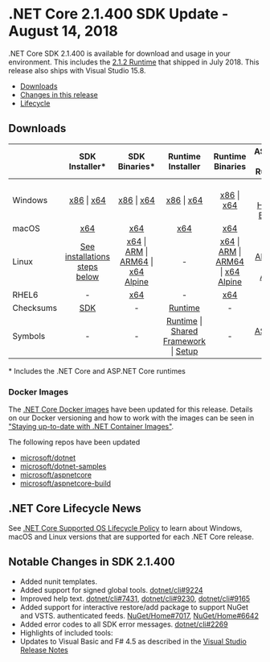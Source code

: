 # .NET Core 2.1.400 SDK Update - August 14, 2018

.NET Core SDK 2.1.400 is available for download and usage in your environment.  This includes the [2.1.2 Runtime](https://github.com/dotnet/core/blob/master/release-notes/2.1/2.1.2.md) that shipped in July 2018. This release also  ships with Visual Studio 15.8.

* [Downloads](#downloads)
* [Changes in this release](#notable-changes-in-sdk-21400)
* [Lifecycle](#net-core-lifecycle-news)

## Downloads

|           | SDK Installer*                                   | SDK Binaries*                            | Runtime Installer                                        | Runtime Binaries                                 | ASP.NET Core Runtime           |
| --------- | :------------------------------------------:     | :----------------------:                 | :---------------------------:                            | :-------------------------:                      | :-----------------:            |
| Windows   | [x86][sdk-win-x86.exe] \| [x64][sdk-win-x64.exe] | [x86][sdk-win-x86] \| [x64][sdk-win-x64] | [x86][runtime-win-x86.exe] \| [x64][runtime-win-x64.exe] | [x86][runtime-win-x86] \| [x64][runtime-win-x64] | [x86][asp-runtime-win-x86.exe] \| [x64][asp-runtime-win-x64.exe] <br> [Hosting Bundle][hosting-win-x64.exe] |
| macOS     | [x64][sdk-mac-x64.pkg]  | [x64][sdk-mac-x64]     | [x64][runtime-mac-x64.pkg] | [x64][runtime-mac-x64] | [x64][asp-runtime-mac-x64]
| Linux     | [See installations steps below][linux-install]   | [x64][sdk-linux-x64] \| [ARM][sdk-linux-arm-x32] \| [ARM64][sdk-linux-arm-x64] \| [x64 Alpine][sdk-linux-musl-x64] | - | [x64][runtime-linux-x64] \| [ARM][runtime-linux-arm-x32] \| [ARM64][runtime-linux-arm-x64] \| [x64 Alpine][runtime-linux-musl-x64] | [x64][asp-runtime-linux-x64]  \| [ARM32][asp-runtime-linux-arm-x86] \| [x64 Alpine][asp-runtime-linux-musl-x64] |
| RHEL6     | -                                                | [x64][sdk-rhel.6-x64]                    | -                                                        | [x64][runtime-rhel.6-x64] | - |
| Checksums | [SDK][checksums-sdk]                             | -                                        | [Runtime][checksums-runtime]                             | - | - |
| Symbols   | -                                                | -                                        | [Runtime][symbols-coreclr] \| [Shared Framework][symbols-corefx] \| [Setup][symbols-core-setup] | - | [ASP.NET Core][symbols-aspnetcore] |

\* Includes the .NET Core and ASP.NET Core runtimes

### Docker Images

The [.NET Core Docker images](https://hub.docker.com/r/microsoft/dotnet/) have been updated for this release. Details on our Docker versioning and how to work with the images can be seen in ["Staying up-to-date with .NET Container Images"](https://blogs.msdn.microsoft.com/dotnet/2018/06/18/staying-up-to-date-with-net-container-images/).

The following repos have been updated

* [microsoft/dotnet](https://hub.docker.com/r/microsoft/dotnet)
* [microsoft/dotnet-samples](https://hub.docker.com/r/microsoft/dotnet-samples)
* [microsoft/aspnetcore](https://hub.docker.com/r/microsoft/aspnetcore)
* [microsoft/aspnetcore-build](https://hub.docker.com/r/microsoft/aspnetcore-build)

## .NET Core Lifecycle News

See [.NET Core Supported OS Lifecycle Policy](https://github.com/dotnet/core/blob/master/os-lifecycle-policy.md) to learn about Windows, macOS and Linux versions that are supported for each .NET Core release.

## Notable Changes in SDK 2.1.400  
  * Added nunit templates.
  * Added support for signed global tools. [dotnet/cli#9224](https://github.com/dotnet/cli/issues/9224)
  * Improved help text. [dotnet/cli#7431](https://github.com/dotnet/cli/issues/7431), [dotnet/cli#9230](https://github.com/dotnet/cli/issues/9230), [dotnet/cli#9165](https://github.com/dotnet/cli/issues/9165)
  * Added support for interactive restore/add package to support NuGet and VSTS.  authenticated feeds. [NuGet/Home#7017](https://github.com/NuGet/Home/issues/7017), [NuGet/Home#6642](https://github.com/NuGet/Home/issues/6642)
  * Added error codes to all SDK error messages. [dotnet/cli#2269](https://github.com/dotnet/sdk/pull/2269)
  * Highlights of included tools:
  * Updates to Visual Basic and F# 4.5 as described in the [Visual Studio Release Notes](https://docs.microsoft.com/en-us/visualstudio/releasenotes/vs2017-relnotes)

[dlc-runtime]: https://download.microsoft.com/download/1/f/7/1f7755c5-934d-4638-b89f-1f4ffa5afe89
[dlc-sdk]: https://download.microsoft.com/download/9/D/2/9D2354BE-778B-42D6-BA4F-3CEF489A4FDE
[blob-runtime]: https://dotnetcli.blob.core.windows.net/dotnet/Runtime/
[blob-sdk]: https://dotnetcli.blob.core.windows.net/dotnet/Sdk/
[release-notes]: https://github.com/dotnet/core/blob/master/release-notes/2.1/2.1.2.md

[runtime-linux-x64]: https://download.microsoft.com/download/1/f/7/1f7755c5-934d-4638-b89f-1f4ffa5afe89/dotnet-runtime-2.1.2-linux-x64.tar.gz
[runtime-linux-arm-x32]: https://download.microsoft.com/download/1/f/7/1f7755c5-934d-4638-b89f-1f4ffa5afe89/dotnet-runtime-2.1.2-linux-arm.tar.gz
[runtime-linux-musl-x64]: https://download.microsoft.com/download/1/f/7/1f7755c5-934d-4638-b89f-1f4ffa5afe89/dotnet-runtime-2.1.2-linux-musl-x64.tar.gz
[runtime-linux-arm-x64]: https://download.microsoft.com/download/1/f/7/1f7755c5-934d-4638-b89f-1f4ffa5afe89/dotnet-runtime-2.1.2-linux-arm64.tar.gz
[runtime-rhel.6-x64]: https://download.microsoft.com/download/1/f/7/1f7755c5-934d-4638-b89f-1f4ffa5afe89/dotnet-runtime-2.1.2-rhel.6-x64.tar.gz
[runtime-mac-x64]: https://download.microsoft.com/download/1/f/7/1f7755c5-934d-4638-b89f-1f4ffa5afe89/dotnet-runtime-2.1.2-osx-x64.tar.gz
[runtime-mac-x64.pkg]: https://download.microsoft.com/download/1/f/7/1f7755c5-934d-4638-b89f-1f4ffa5afe89/dotnet-runtime-2.1.2-osx-x64.pkg
[runtime-win-x86]: https://download.microsoft.com/download/1/f/7/1f7755c5-934d-4638-b89f-1f4ffa5afe89/dotnet-runtime-2.1.2-win-x86.zip
[runtime-win-x64]: https://download.microsoft.com/download/1/f/7/1f7755c5-934d-4638-b89f-1f4ffa5afe89/dotnet-runtime-2.1.2-win-x64.zip
[runtime-win-x86.exe]: https://download.microsoft.com/download/1/f/7/1f7755c5-934d-4638-b89f-1f4ffa5afe89/dotnet-runtime-2.1.2-win-x86.exe
[runtime-win-x64.exe]: https://download.microsoft.com/download/1/f/7/1f7755c5-934d-4638-b89f-1f4ffa5afe89/dotnet-runtime-2.1.2-win-x64.exe

[sdk-linux-x64]: https://download.microsoft.com/download/9/D/2/9D2354BE-778B-42D6-BA4F-3CEF489A4FDE/dotnet-sdk-2.1.400-linux-x64.tar.gz
[sdk-linux-arm-x32]:  https://download.microsoft.com/download/9/D/2/9D2354BE-778B-42D6-BA4F-3CEF489A4FDE/dotnet-sdk-2.1.400-linux-arm.tar.gz
[sdk-linux-arm-x64]:  https://download.microsoft.com/download/9/D/2/9D2354BE-778B-42D6-BA4F-3CEF489A4FDE/dotnet-sdk-2.1.400-linux-arm64.tar.gz
[sdk-linux-musl-x64]:  https://download.microsoft.com/download/9/D/2/9D2354BE-778B-42D6-BA4F-3CEF489A4FDE/dotnet-sdk-2.1.400-linux-musl-x64.tar.gz
[sdk-mac-x64]: https://download.microsoft.com/download/9/D/2/9D2354BE-778B-42D6-BA4F-3CEF489A4FDE/dotnet-sdk-2.1.400-osx-x64.tar.gz
[sdk-mac-x64.pkg]: https://download.microsoft.com/download/9/D/2/9D2354BE-778B-42D6-BA4F-3CEF489A4FDE/dotnet-sdk-2.1.400-osx-x64.pkg
[sdk-mac-x64.pkg-gs]: https://download.microsoft.com/download/9/D/2/9D2354BE-778B-42D6-BA4F-3CEF489A4FDE/dotnet-sdk-2.1.400-osx-gs-x64.pkg
[sdk-win-x86]: https://download.microsoft.com/download/9/D/2/9D2354BE-778B-42D6-BA4F-3CEF489A4FDE/dotnet-sdk-2.1.400-win-x86.zip
[sdk-win-x64]: https://download.microsoft.com/download/9/D/2/9D2354BE-778B-42D6-BA4F-3CEF489A4FDE/dotnet-sdk-2.1.400-win-x64.zip
[sdk-win-x86.exe]: https://download.microsoft.com/download/9/D/2/9D2354BE-778B-42D6-BA4F-3CEF489A4FDE/dotnet-sdk-2.1.400-win-x86.exe
[sdk-win-x86.exe-gs]: https://download.microsoft.com/download/9/D/2/9D2354BE-778B-42D6-BA4F-3CEF489A4FDE/dotnet-sdk-2.1.400-win-gs-x86.exe
[sdk-win-x64.exe]: https://download.microsoft.com/download/9/D/2/9D2354BE-778B-42D6-BA4F-3CEF489A4FDE/dotnet-sdk-2.1.400-win-x64.exe
[sdk-win-x64.exe-gs]: https://download.microsoft.com/download/9/D/2/9D2354BE-778B-42D6-BA4F-3CEF489A4FDE/dotnet-sdk-2.1.400-win-gs-x64.exe
[sdk-rhel.6-x64]:  https://download.microsoft.com/download/9/D/2/9D2354BE-778B-42D6-BA4F-3CEF489A4FDE/dotnet-sdk-2.1.400-rhel.6-x64.tar.gz

[hosting-win-x64.exe]: https://download.microsoft.com/download/1/f/7/1f7755c5-934d-4638-b89f-1f4ffa5afe89/dotnet-hosting-2.1.2-win.exe
[asp-runtime-linux-x64]: https://download.microsoft.com/download/1/f/7/1f7755c5-934d-4638-b89f-1f4ffa5afe89/aspnetcore-runtime-2.1.2-linux-x64.tar.gz
[asp-runtime-linux-arm-x86]:  https://download.microsoft.com/download/1/f/7/1f7755c5-934d-4638-b89f-1f4ffa5afe89/aspnetcore-runtime-2.1.2-linux-arm.tar.gz
[asp-runtime-linux-musl-x64]: https://download.microsoft.com/download/1/f/7/1f7755c5-934d-4638-b89f-1f4ffa5afe89/aspnetcore-runtime-2.1.2-linux-musl-x64.tar.gz
[asp-runtime-mac-x64]: https://download.microsoft.com/download/1/f/7/1f7755c5-934d-4638-b89f-1f4ffa5afe89/aspnetcore-runtime-2.1.2-osx-x64.tar.gz
[asp-runtime-win-x64.exe]: https://download.microsoft.com/download/1/f/7/1f7755c5-934d-4638-b89f-1f4ffa5afe89/aspnetcore-runtime-2.1.2-win-x64.exe
[asp-runtime-win-x86.exe]: https://download.microsoft.com/download/1/f/7/1f7755c5-934d-4638-b89f-1f4ffa5afe89/aspnetcore-runtime-2.1.2-win-x86.exe
[asp-runtime-win-x86]: https://download.microsoft.com/download/1/f/7/1f7755c5-934d-4638-b89f-1f4ffa5afe89/aspnetcore-runtime-2.1.2-win-x86.zip
[asp-runtime-win-x64]: https://download.microsoft.com/download/1/f/7/1f7755c5-934d-4638-b89f-1f4ffa5afe89/aspnetcore-runtime-2.1.2-win-x64.zip
[asp-store-linux-x64]: https://download.microsoft.com/download/1/f/7/1f7755c5-934d-4638-b89f-1f4ffa5afe89/aspnetcore-store-2.1.2-linux-x64.tar.gz
[asp-store-mac-x64]: https://download.microsoft.com/download/1/f/7/1f7755c5-934d-4638-b89f-1f4ffa5afe89/aspnetcore-store-2.1.2-osx-x64.tar.gz
[asp-store-win-x64]: https://download.microsoft.com/download/1/f/7/1f7755c5-934d-4638-b89f-1f4ffa5afe89/AspNetCore.2.1.2.RuntimePackageStore_x64.exe
[asp-store-win-x86]: https://download.microsoft.com/download/1/f/7/1f7755c5-934d-4638-b89f-1f4ffa5afe89/AspNetCore.2.1.2.RuntimePackageStore_x86.exe

[symbols-aspnetcore]: https://download.microsoft.com/download/1/f/7/1f7755c5-934d-4638-b89f-1f4ffa5afe89/aspnet-2.1.2-symbols.zip
[symbols-coreclr]: https://download.microsoft.com/download/1/f/7/1f7755c5-934d-4638-b89f-1f4ffa5afe89/coreclr-2.1.2-symbols.zip
[symbols-corefx]: https://download.microsoft.com/download/1/f/7/1f7755c5-934d-4638-b89f-1f4ffa5afe89/corefx-2.1.2-symbols.zip
[symbols-core-setup]: https://download.microsoft.com/download/1/f/7/1f7755c5-934d-4638-b89f-1f4ffa5afe89/core-setup-2.1.2-symbols.zip

[checksums-runtime]: https://dotnetcli.blob.core.windows.net/dotnet/checksums/2.1.2-runtime-sha.txt
[checksums-sdk]: https://dotnetcli.blob.core.windows.net/dotnet/checksums/2.1.400-sdk-sha.txt

[linux-install]: https://www.microsoft.com/net/download/linux

[dotnet-blog]: https://blogs.msdn.microsoft.com/dotnet/2018/07/10/net-core-july-2018-update/
[linux-setup]: https://github.com/dotnet/core/blob/master/Documentation/linux-setup.md
